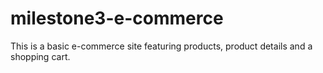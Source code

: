 # milestone3-e-commerce
This is a basic e-commerce site featuring products, product details  and a shopping cart.
